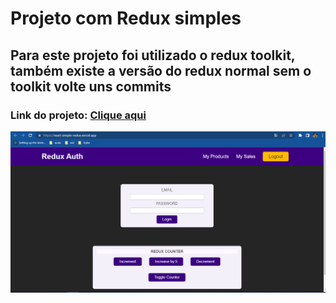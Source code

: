 # Projeto com Redux simples

## Para este projeto foi utilizado o redux toolkit, também existe a versão do redux normal sem o toolkit volte uns commits

### Link do projeto: <a href="https://react-simple-redux.vercel.app/" target="_blank" >Clique aqui<a/>
<img src="./src/images/redux.png"/>

